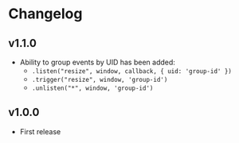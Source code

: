 # Changelog

## v1.1.0

- Ability to group events by UID has been added:
    - `.listen("resize", window, callback, { uid: 'group-id' })`
    - `.trigger("resize", window, 'group-id')`
    - `.unlisten("*", window, 'group-id')`

## v1.0.0

- First release
